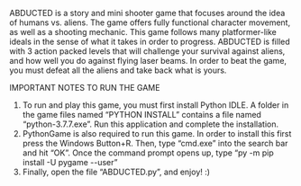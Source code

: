 ABDUCTED is a story and mini shooter game that focuses around the idea of humans vs. aliens. The game offers fully functional character movement, as well as a shooting mechanic. This game follows many platformer-like ideals in the sense of what it takes in order to progress. ABDUCTED is filled with 3 action packed levels that will challenge your survival against aliens, and how well you do against flying laser beams. In order to beat the game, you must defeat all the aliens and take back what is yours.

IMPORTANT NOTES TO RUN THE GAME
1) To run and play this game, you must first install Python IDLE. A folder in the game files named “PYTHON INSTALL” contains a file named “python-3.7.7.exe”. Run this application and complete the installation.
2) PythonGame is also required to run this game. In order to install this first press the Windows Button+R. Then, type “cmd.exe” into the search bar and hit  “OK”. Once the command prompt opens up, type “py -m pip install -U pygame --user”
3) Finally, open the file “ABDUCTED.py”, and enjoy! :)
